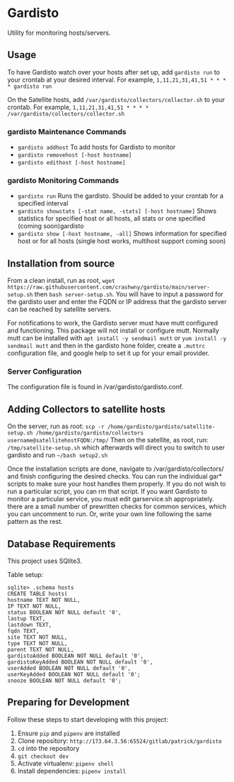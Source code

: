 Gardisto
======

Utility for monitoring hosts/servers.

## Usage

To have Gardisto watch over your hosts after set up, add `gardisto run` to your crontab at your desired interval.
    For example, `1,11,21,31,41,51 * * * * gardisto run`

On the Satellite hosts, add `/var/gardisto/collectors/collector.sh` to your crontab.
    For example, `1,11,21,31,41,51 * * * * /var/gardisto/collectors/collector.sh`

### gardisto Maintenance Commands
 - `gardisto addhost` To add hosts for Gardisto to monitor
 - `gardisto removehost [-host hostname]`
 - `gardisto edithost [-host hostname]`

### gardisto Monitoring Commands
 - `gardisto run` Runs the gardisto. Should be added to your crontab for a specified interval
 - `gardisto showstats [-stat name, -stats] [-host hostname]` Shows statistics for specified host or all hosts, all stats or one specified (coming soon)gardisto
 - `gardisto show [-host hostname, -all]` Shows information for specified host or for all hosts (single host works, multihost support coming soon)

## Installation from source

From a clean install, run as root, `wget https://raw.githubusercontent.com/crashwny/gardisto/main/server-setup.sh` then `bash server-setup.sh`. You will have to input a password for the gardisto user and enter the FQDN or IP address that the gardisto server can be reached by satellite servers.

For notifications to work, the Gardisto server must have mutt configured and functioning. This package will not install or configure mutt. Normally mutt can be installed with `apt install -y sendmail mutt` or `yum install -y sendmail mutt` and then in the gardisto hone folder, create a `.muttrc` configuration file, and google help to set it up for your email provider.  

### Server Configuration

The configuration file is found in /var/gardisto/gardisto.conf.

## Adding Collectors to satellite hosts

On the server, run as root: `scp -r /home/gardisto/gardisto/satellite-setup.sh /home/gardisto/gardisto/collectors username@satellitehostFQDN:/tmp/`
Then on the satellite, as root, run: `/tmp/satellite-setup.sh` which afterwards will direct you to switch to user gardisto and run `~/bash setup2.sh`

Once the installation scripts are done, navigate to /var/gardisto/collectors/ and finish configuring the desired checks. You can run the individual gar* scripts to make sure your host handles them properly. If you do not wish to run a particular script, you can rm that script. If you want Gardisto to monitor a particular service, you must edit garservice.sh appropriately. there are a small number of prewritten checks for common services, which you can uncomment to run. Or, write your own line following the same pattern as the rest.

<!---- sar:
sudo apt-get install sysstat
(or)
yum install sysstat
(or)
rpm -ivh sysstat-10.0.0-1.i586.rpm ----->



## Database Requirements

This project uses SQlite3.

Table setup:

```
sqlite> .schema hosts
CREATE TABLE hosts(
hostname TEXT NOT NULL,
IP TEXT NOT NULL,
status BOOLEAN NOT NULL default '0',
lastup TEXT,
lastdown TEXT,
fqdn TEXT,
site TEXT NOT NULL,
type TEXT NOT NULL,
parent TEXT NOT NULL,
gardistoAdded BOOLEAN NOT NULL default '0',
gardistoKeyAdded BOOLEAN NOT NULL default '0',
userAdded BOOLEAN NOT NULL default '0',
userKeyAdded BOOLEAN NOT NULL default '0';
snooze BOOLEAN NOT NULL default '0';
```

## Preparing for Development

Follow these steps to start developing with this project:

1. Ensure `pip` and `pipenv` are installed
2. Clone repository: `http://173.64.3.56:65524/gitlab/patrick/gardisto`
3. `cd` into the repository
4. `git checkout dev`
5. Activate virtualenv: `pipenv shell`
6. Install dependencies: `pipenv install`
